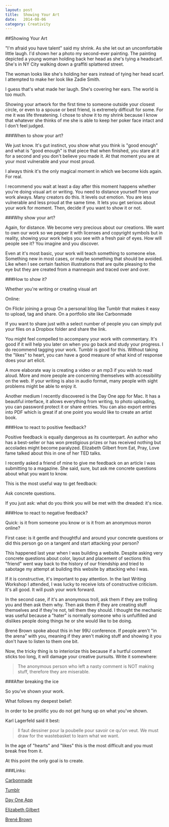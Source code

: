 ```yaml
---
layout: post
title:  Showing Your Art
date:   2014-08-06
category: Creativity
---
```


##Showing Your Art

"I'm afraid you have talent" said my shrink. As she let out an uncomfortable little laugh. I'd shown her a photo my second-ever painting. The painting depicted a young woman holding back her head as she's tying a headscarf. She's in NY City walking down a graffiti splattered street.

The woman looks like she's holding her ears instead of tying her head scarf. I attempted to make her look like Zadie Smith.

I guess that's what made her laugh. She's covering her ears. The world is too much.

Showing your artwork for the first time to someone outside your closest circle, or even to a spouse or best friend, is extremely difficult for some. For me it was life threatening. I chose to show it to my shrink because I know that whatever she thinks of me she is able to keep her poker face intact and I don't feel judged.



###When to show your art?

We just know. It's gut instinct, you show what you think is "good enough" and what is "good enough" is that piece that when finished, you stare at it for a second and you don't believe you made it. 
At that moment you are at your most vulnerable and your most proud.

I always think it's the only magical moment in which we become kids again. For real. 

I recommend you wait at least a day after this moment happens whether you're doing visual art or writing. You need to distance yourself from your work always. Many creators do this. It levels out emotion. You are less vulnerable and less proud at the same time. It lets you get serious about your work for moment.
Then, decide if you want to show it or not.

###Why show your art?

Again, for distance. We become very precious about our creations. We want to own our work so we pepper it with licenses and copyright symbols but in reality, showing your work helps you see with a fresh pair of eyes. How will people see it? You imagine and you discover.

Even at it's most basic, your work will teach something to someone else. Something new in most cases, or maybe something that should be avoided. Like when I see certain fashion illustrations that are quite pleasing to the eye but they are created from a mannequin and traced over and over. 

###How to show it?

Whether you're writing or creating visual art

Online:

On Flickr joining a group
On a personal blog like Tumblr that makes it easy to upload, tag and share.
On a portfolio site like Carbonmade

If you want to share just with a select number of people you can simply put your files on a Dropbox folder and share the link. 

You might feel compelled to accompany your work with commentary. It's good if it will help you later on when you go back and study your progress. I do recommend tagging your work. Tumblr is good for this. Without taking the "likes" to heart, you can have a good measure of what kind of response does your art elicit. 

A more elaborate way is creating a video or an mp3 if you wish to read aloud.
More and more people are concerning themselves with accessibility on the web. If your writing is also in audio format, many people with sight problems might be able to enjoy it. 

Another medium I recently discovered is the Day One app for Mac. It has a beautiful interface, it allows everything from writing, to photo uploading, you can password protect it or share entries. You can also export entries into PDF which is great if at one point you would like to create an artist book.

###How to react to positive feedback?

Positive feedback is equally dangerous as its counterpart. An author who has a best-seller or has won prestigious prizes or has received nothing but accolades might become paralyzed. Elizabeth Gilbert from Eat, Pray, Love fame talked about this in one of her TED talks.

I recently asked a friend of mine to give me feedback on an article I was submitting to a magazine. She said, sure, but ask me concrete questions about what you want to know. 

This is the most useful way to get feedback:

Ask concrete questions.

If you just ask: what do you think you will be met with the dreaded: it's nice.

###How to react to negative feedback?

Quick: is it from someone you know or is it from an anonymous moron online? 

First case: is it gentle and thoughtful and around your concrete questions or did this person go on a tangent and start attacking your person?

This happened last year when I was building a website. Despite asking very concrete questions about color, layout and placement of sections this "friend" went way back to the history of our friendship and tried to sabotage my attempt at building this website by attacking who I was.  

If it is constructive, it's important to pay attention. In the last Writing Workshop I attended, I was lucky to receive lots of constructive criticism. It's all good. It will push your work forward. 

In the second case, if it's an anonymous troll, ask them if they are trolling you and then ask them why. Then ask them if they are creating stuff themselves and if they're not, tell them they should. I thought the mechanic was useful because a "hater" is normally someone who is unfulfilled and dislikes people doing things he or she would like to be doing. 

Brené Brown spoke about this in her 99U conference. If people aren't "in the arena" with you, meaning if they aren't making stuff and showing it you don't have to listen to them one bit.

Now, the tricky thing is to interiorize this because if a hurtful comment sticks too long, it will damage your creative pursuits. Write it somewhere: 

>The anonymous person who left a nasty comment is NOT making stuff, therefore they are miserable. 


###After breaking the ice

So you've shown your work. 

What follows my deepest belief:

In order to be prolific you do not get hung up on what you've shown. 

Karl Lagerfeld said it best: 
>Il faut dessiner pour la poubelle pour savoir ce qu'on veut.
We must draw for the wastebasket to learn what we want.

In the age of "hearts" and "likes" this is the most difficult and you must break free from it.

At this point the only goal is to create.

###Links:

[Carbonmade](http://carbonmade.com/)

[Tumblr](http://tumblr.com)

[Day One App](http://dayoneapp.com/)

[Elizabeth Gilbert](http://www.ted.com/talks/elizabeth_gilbert_success_failure_and_the_drive_to_keep_creating)

[Brené Brown](https://www.youtube.com/watch?v=8-JXOnFOXQk)

